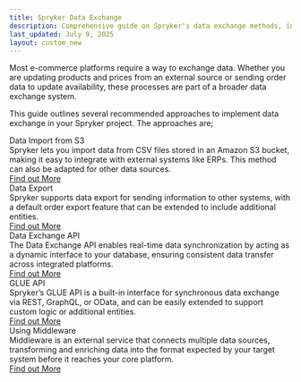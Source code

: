 ```yaml
---
title: Spryker Data Exchange
description: Comprehensive guide on Spryker's data exchange methods, including APIs, middleware, and integrations for seamless e-commerce platform connectivity.
last_updated: July 9, 2025
layout: custom_new
---
```


Most e-commerce platforms require a way to exchange data. Whether you are updating products and prices from an external source or sending order data to update availability, these processes are part of a broader data exchange system.

This guide outlines several recommended approaches to implement data exchange in your Spryker project. The approaches are;

<div class="cst_cards_3">

  <div class="cst_card">
    <div class="cst_card_title">Data Import from S3</div>
    <div class="cst_card_desc">Spryker lets you import data from CSV files stored in an Amazon S3 bucket, making it easy to integrate with external systems like ERPs. This method can also be adapted for other data sources.</div>
    <a class="cst_card_button" href="what_are_spryker_eco_modules"> Find out More </a>
  </div>

  <div class="cst_card">
    <div class="cst_card_title">Data Export</div>
    <div class="cst_card_desc">Spryker supports data export for sending information to other systems, with a default order export feature that can be extended to include additional entities.</div>
    <a class="cst_card_button" href="about_spryker_acp_apps"> Find out More </a>
  </div>

  <div class="cst_card">
    <div class="cst_card_title">Data Exchange API</div>
    <div class="cst_card_desc">The Data Exchange API enables real-time data synchronization by acting as a dynamic interface to your database, ensuring consistent data transfer across integrated platforms.</div>
    <a class="cst_card_button" href="custom_build_integrations_with_spryker"> Find out More </a>
  </div>

  <div class="cst_card">
    <div class="cst_card_title">GLUE API</div>
    <div class="cst_card_desc">Spryker’s GLUE API is a built-in interface for synchronous data exchange via REST, GraphQL, or OData, and can be easily extended to support custom logic or additional entities.</div>
    <a class="cst_card_button" href="community_contributions"> Find out More </a>
  </div>


  <div class="cst_card">
    <div class="cst_card_title">Using Middleware</div>
    <div class="cst_card_desc">Middleware is an external service that connects multiple data sources, transforming and enriching data into the format expected by your target system before it reaches your core platform.</div>
    <a class="cst_card_button" href="getting_started_with_spryker_api"> Find out More </a>
  </div>
 </div>



